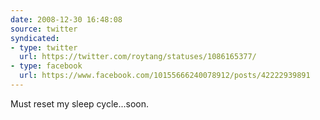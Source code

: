 ```yaml
---
date: 2008-12-30 16:48:08
source: twitter
syndicated:
- type: twitter
  url: https://twitter.com/roytang/statuses/1086165377/
- type: facebook
  url: https://www.facebook.com/10155666240078912/posts/42222939891
---
```


Must reset my sleep cycle...soon.